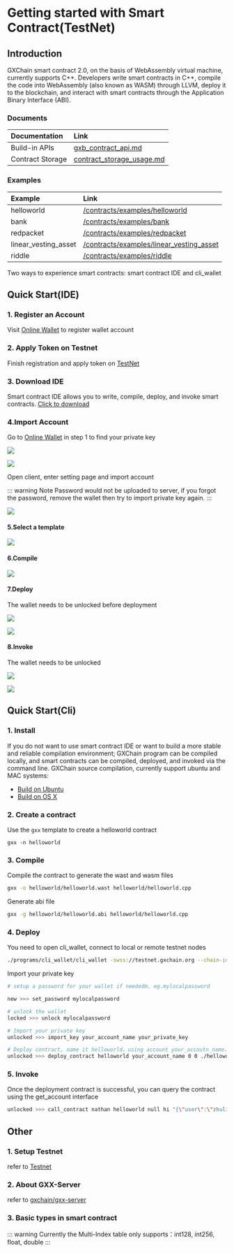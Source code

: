 #  Getting started with Smart Contract(TestNet)

## Introduction

GXChain smart contract 2.0, on the basis of WebAssembly virtual machine, currently supports C++. Developers write smart contracts in C++, compile the code into WebAssembly (also known as WASM) through LLVM, deploy it to the blockchain, and interact with smart contracts through the Application Binary Interface (ABI).

### Documents

| Documentation | Link |
| :-- | :-- |
| Build-in APIs | [gxb_contract_api.md](https://github.com/gxchain/Technical-Documents/blob/master/gxb_contract_api.md) |
| Contract Storage | [contract_storage_usage.md](https://github.com/gxchain/Technical-Documents/blob/master/contract/contract_storage_usage.md) |

### Examples

| Example | Link |
| :-- | :-- |
| helloworld | [/contracts/examples/helloworld](https://github.com/gxchain/gxb-core/tree/dev_master/contracts/examples/helloworld) |
| bank | [/contracts/examples/bank](https://github.com/gxchain/gxb-core/tree/dev_master/contracts/examples/bank) |
| redpacket | [/contracts/examples/redpacket](https://github.com/gxchain/gxb-core/tree/dev_master/contracts/examples/redpacket) |
| linear_vesting_asset | [/contracts/examples/linear_vesting_asset](https://github.com/gxchain/gxb-core/tree/dev_master/contracts/examples/linear_vesting_asset) |
| riddle | [/contracts/examples/riddle](https://github.com/gxchain/gxb-core/tree/dev_master/contracts/examples/riddle) |

Two ways to experience smart contracts: smart contract IDE and cli_wallet
## Quick Start(IDE)

### 1. Register an Account

Visit [Online Wallet](https://testnet.wallet.gxchain.org/#/) to register wallet account

### 2. Apply Token on Testnet

Finish registration and apply token on [TestNet](http://blockcity.mikecrm.com/2SVDb67)

### 3. Download IDE

Smart contract IDE allows you to write, compile, deploy, and invoke smart contracts. [Click to download](https://github.com/gxchain/gxchain-alpha/releases/latest)

### 4.Import Account

Go to [Online Wallet](https://testnet.wallet.gxchain.org/#/) in step 1 to find your private key

![](./assets/ide/queryPvk.png)

![](./assets/ide/queryPvk2.png)

Open client, enter setting page and import account

::: warning Note
Password would not be uploaded to server, if you forgot the password, remove the wallet then try to import private key again.
:::

![](./assets/ide/import.png)

#### 5.Select a template

![](./assets/ide/addProject.png)

#### 6.Compile

![](./assets/ide/compile.png)

#### 7.Deploy

The wallet needs to be unlocked before deployment

![](./assets/ide/deploy.png)

![](./assets/ide/deploy2.png)

#### 8.Invoke

The wallet needs to be unlocked

![](./assets/ide/call.png)

![](./assets/ide/call2.png)

## Quick Start(Cli)

### 1. Install

If you do not want to use smart contract IDE or want to build a more stable and reliable compilation environment; GXChain program can be compiled locally, and smart contracts can be compiled, deployed, and invoked via the command line. GXChain source compilation, currently support ubuntu and MAC systems:

- [Build on Ubuntu](https://github.com/gxchain/gxb-core/wiki/BUILD_UBUNTU)
- [Build on OS X](https://github.com/gxchain/gxb-core/wiki/BUILD_OS_X)

### 2. Create a contract

Use the `gxx` template to create a helloworld contract

```
gxx -n helloworld
```

### 3. Compile

Compile the contract to generate the wast and wasm files

``` bash
gxx -o helloworld/helloworld.wast helloworld/helloworld.cpp
```
Generate abi file

``` bash
gxx -g helloworld/helloworld.abi helloworld/helloworld.cpp
```

### 4. Deploy

You need to open cli_wallet, connect to local or remote testnet nodes

``` bash
./programs/cli_wallet/cli_wallet -swss://testnet.gxchain.org --chain-id c2af30ef9340ff81fd61654295e98a1ff04b23189748f86727d0b26b40bb0ff4
```

Import your private key

``` bash
# setup a password for your wallet if neededm, eg.mylocalpassword

new >>> set_password mylocalpassword

# unlock the wallet
locked >>> unlock mylocalpassword

# Import your private key
unlocked >>> import_key your_account_name your_private_key

# Deploy contract, name it helloworld，using account your_accoutn_name， vm_type=0 vm_version=0，the path of wast/abi is ./helloworld , using GXS as fee payment
unlocked >>> deploy_contract helloworld your_account_name 0 0 ./helloworld GXS true
```

### 5. Invoke
Once the deployment contract is successful, you can query the contract using the get_account interface

``` bash
unlocked >>> call_contract nathan helloworld null hi "{\"user\":\"zhuliting\"}" GXS true
```

## Other
### 1. Setup Testnet

refer to [Testnet](testnet.html)

### 2. About GXX-Server

refer to [gxchain/gxx-server](https://github.com/gxchain/gxx-server)

### 3. Basic types in smart contract

::: warning
Currently the Multi-Index table only supports：int128, int256, float, double
:::
